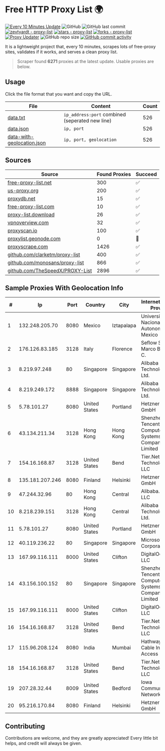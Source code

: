 
# Free HTTP Proxy List 🌍

[![Every 10 Minutes Update](https://github.com/mertguvencli/http-proxy-list/actions/workflows/main.yml/badge.svg?branch=main)](https://github.com/mertguvencli/http-proxy-list/actions/workflows/main.yml)
![GitHub](https://img.shields.io/github/license/mertguvencli/http-proxy-list)
![GitHub last commit](https://img.shields.io/github/last-commit/mertguvencli/http-proxy-list)
[![zevtyardt - proxy-list](https://img.shields.io/static/v1?label=zevtyardt&message=proxy-list&color=blue&logo=github)](https://github.com/zevtyardt/proxy-list "Go to GitHub repo")
[![stars - proxy-list](https://img.shields.io/github/stars/zevtyardt/proxy-list?style=social)](https://github.com/zevtyardt/proxy-list)
[![forks - proxy-list](https://img.shields.io/github/forks/zevtyardt/proxy-list?style=social)](https://github.com/zevtyardt/proxy-list)
[![Proxy Updater](https://github.com/zevtyardt/proxy-list/workflows/Proxy%20Updater/badge.svg)](https://github.com/zevtyardt/proxy-list/actions?query=workflow:"Proxy+Updater")
![GitHub repo size](https://img.shields.io/github/repo-size/zevtyardt/proxy-list)
[![GitHub commit activity](https://img.shields.io/github/commit-activity/m/zevtyardt/proxy-list?logo=commits)](https://github.com/zevtyardt/proxy-list/commits/main)

It is a lightweight project that, every 10 minutes, scrapes lots of free-proxy sites, validates if it works, and serves a clean proxy list.

> Scraper found **6271** proxies at the latest update. Usable proxies are below.

## Usage

Click the file format that you want and copy the URL.

|File|Content|Count|
|----|-------|-----|
|[data.txt](https://raw.githubusercontent.com/mertguvencli/http-proxy-list/main/proxy-list/data.txt)|`ip_address:port` combined (seperated new line)|526|
|[data.json](https://raw.githubusercontent.com/mertguvencli/http-proxy-list/main/proxy-list/data.json)|`ip, port`|526|
|[data-with-geolocation.json](https://raw.githubusercontent.com/mertguvencli/http-proxy-list/main/proxy-list/data-with-geolocation.json)|`ip, port, geolocation`|526|

## Sources

|Source|Found Proxies|Succeed|
|------|-------------|-------|
|[free-proxy-list.net](https://free-proxy-list.net)|300|✅|
|[us-proxy.org](https://www.us-proxy.org)|200|✅|
|[proxydb.net](http://proxydb.net)|15|✅|
|[free-proxy-list.com](https://free-proxy-list.com/?page=&port=&type%5B%5D=http&type%5B%5D=https&up_time=0&search=Search)|10|✅|
|[proxy-list.download](https://www.proxy-list.download/HTTP)|26|✅|
|[vpnoverview.com](https://vpnoverview.com/privacy/anonymous-browsing/free-proxy-servers)|32|✅|
|[proxyscan.io](https://www.proxyscan.io)|100|✅|
|[proxylist.geonode.com](https://proxylist.geonode.com/api/proxy-list?limit=300&page=1&sort_by=lastChecked&sort_type=desc&protocols=http,https)|0|🚫|
|[proxyscrape.com](https://api.proxyscrape.com/v2/?request=displayproxies&protocol=http&timeout=10000&country=all&ssl=all&anonymity=all)|1426|✅|
|[github.com/clarketm/proxy-list](https://raw.githubusercontent.com/clarketm/proxy-list/master/proxy-list-raw.txt)|400|✅|
|[github.com/monosans/proxy-list](https://raw.githubusercontent.com/monosans/proxy-list/main/proxies/http.txt)|866|✅|
|[github.com/TheSpeedX/PROXY-List](https://raw.githubusercontent.com/TheSpeedX/PROXY-List/master/http.txt)|2896|✅|


## Sample Proxies With Geolocation Info

|#|Ip|Port|Country|City|Internet Service Provider|
|-|--|----|-------|----|-------------------------|
|1|132.248.205.70|8080|Mexico|Iztapalapa|Universidad Nacional Autonoma de Mexico|
|2|176.126.83.185|3128|Italy|Florence|Seflow S.N.C. Di Marco Brame' & C.|
|3|8.219.97.248|80|Singapore|Singapore|Alibaba (US) Technology Co., Ltd.|
|4|8.219.249.172|8888|Singapore|Singapore|Alibaba (US) Technology Co., Ltd.|
|5|5.78.101.27|8080|United States|Portland|Hetzner Online GmbH|
|6|43.134.211.34|3128|Hong Kong|Hong Kong|Shenzhen Tencent Computer Systems Company Limited|
|7|154.16.168.87|3128|United States|Bend|Tier.Net Technologies LLC|
|8|135.181.207.246|8080|Finland|Helsinki|Hetzner Online GmbH|
|9|47.244.32.96|80|Hong Kong|Central|Alibaba.com LLC|
|10|8.218.239.151|3128|Hong Kong|Central|Alibaba (US) Technology Co., Ltd.|
|11|5.78.101.27|8080|United States|Portland|Hetzner Online GmbH|
|12|40.119.236.22|80|Singapore|Singapore|Microsoft Corporation|
|13|167.99.116.111|8000|United States|Clifton|DigitalOcean, LLC|
|14|43.156.100.152|80|Singapore|Singapore|Shenzhen Tencent Computer Systems Company Limited|
|15|167.99.116.111|8000|United States|Clifton|DigitalOcean, LLC|
|16|154.16.168.87|3128|United States|Bend|Tier.Net Technologies LLC|
|17|115.96.208.124|8080|India|Mumbai|Hathway IP over Cable Internet Access|
|18|154.16.168.87|3128|United States|Bend|Tier.Net Technologies LLC|
|19|207.28.32.44|8009|United States|Bedford|Iowa Communications Network|
|20|95.216.170.84|8080|Finland|Helsinki|Hetzner Online GmbH|



## Contributing

Contributions are welcome, and they are greatly appreciated! Every
little bit helps, and credit will always be given.

